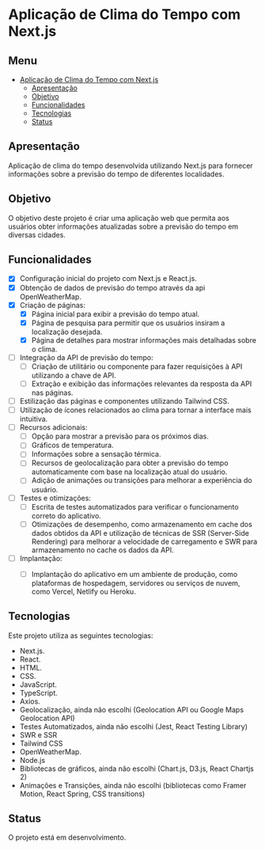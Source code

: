 # Aplicação de Clima do Tempo com Next.js

## Menu

- [Aplicação de Clima do Tempo com Next.js](#aplicação-de-clima-do-tempo-com-nextjs)
  - [Apresentação](#apresentação)
  - [Objetivo](#objetivo)
  - [Funcionalidades](#funcionalidades)
  - [Tecnologias](#tecnologias)
  - [Status](#status)

## Apresentação

Aplicação de clima do tempo desenvolvida utilizando Next.js para fornecer informações sobre a previsão do tempo de diferentes localidades.

## Objetivo

O objetivo deste projeto é criar uma aplicação web que permita aos usuários obter informações atualizadas sobre a previsão do tempo em diversas cidades.

## Funcionalidades

- [X] Configuração inicial do projeto com Next.js e React.js.
- [x] Obtenção de dados de previsão do tempo através da api OpenWeatherMap.
- [x] Criação de páginas:
  - [x] Página inicial para exibir a previsão do tempo atual.
  - [x] Página de pesquisa para permitir que os usuários insiram a localização desejada.
  - [x] Página de detalhes para mostrar informações mais detalhadas sobre o clima.
- [ ] Integração da API de previsão do tempo:
  - [ ] Criação de utilitário ou componente para fazer requisições à API utilizando a chave de API.
  - [ ] Extração e exibição das informações relevantes da resposta da API nas páginas.
- [ ] Estilização das páginas e componentes utilizando Tailwind CSS.
- [ ] Utilização de ícones relacionados ao clima para tornar a interface mais intuitiva.
- [ ] Recursos adicionais:
  - [ ] Opção para mostrar a previsão para os próximos dias.
  - [ ] Gráficos de temperatura.
  - [ ] Informações sobre a sensação térmica.
  - [ ] Recursos de geolocalização para obter a previsão do tempo automaticamente com base na localização atual do usuário.
  - [ ] Adição de animações ou transições para melhorar a experiência do usuário.
- [ ] Testes e otimizações:
  - [ ] Escrita de testes automatizados para verificar o funcionamento correto do aplicativo.
  - [ ] Otimizações de desempenho, como armazenamento em cache dos dados obtidos da API e utilização de técnicas de SSR (Server-Side Rendering) para melhorar a velocidade de carregamento e SWR para armazenamento no cache os dados da API.
- [ ] Implantação:
  - [ ] Implantação do aplicativo em um ambiente de produção, como plataformas de hospedagem, servidores ou serviços de nuvem, como Vercel, Netlify ou Heroku.


## Tecnologias

Este projeto utiliza as seguintes tecnologias:

- Next.js.
- React.
- HTML.
- CSS.
- JavaScript.
- TypeScript.
- Axios.
- Geolocalização, ainda não escolhi (Geolocation API ou Google Maps Geolocation API)
- Testes Automatizados, ainda não escolhi (Jest, React Testing Library)
- SWR e SSR
- Tailwind CSS
- OpenWeatherMap.
- Node.js
- Bibliotecas de gráficos, ainda não escolhi (Chart.js, D3.js, React Chartjs 2)
- Animações e Transições, ainda não escolhi (bibliotecas como Framer Motion, React Spring, CSS transitions)

## Status

O projeto está em desenvolvimento.